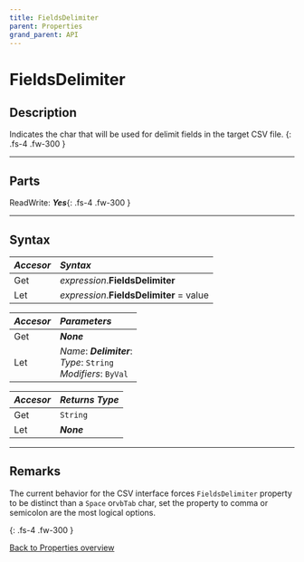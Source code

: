 ```yaml
---
title: FieldsDelimiter
parent: Properties
grand_parent: API
---
```


# FieldsDelimiter

## Description
Indicates the char that will be used for delimit fields in the target CSV file.
{: .fs-4 .fw-300 }

---

## Parts
ReadWrite: **_Yes_**{: .fs-4 .fw-300 }

---

## Syntax

|**_Accesor_**|**_Syntax_**|
|:----------|:----------|
|Get|*expression*.**FieldsDelimiter**|
|Let|*expression*.**FieldsDelimiter** = value|

|**_Accesor_**|**_Parameters_**|
|:----------|:----------|
|Get|**_None_**|
|Let|*Name*: **_Delimiter_**:<br>*Type*: `String`<br>*Modifiers*: `ByVal`|

|**_Accesor_**|**_Returns Type_**|
|:----------|:----------|
|Get|`String`|
|Let|**_None_**|

---

## Remarks
The current behavior for the CSV interface forces `FieldsDelimiter` property to be distinct than a `Space` or`vbTab` char, set the property to comma or semicolon are the most logical options.

{: .fs-4 .fw-300 }

[Back to Properties overview](https://ws-garcia.github.io/VBA-CSV-interface/api/properties/)